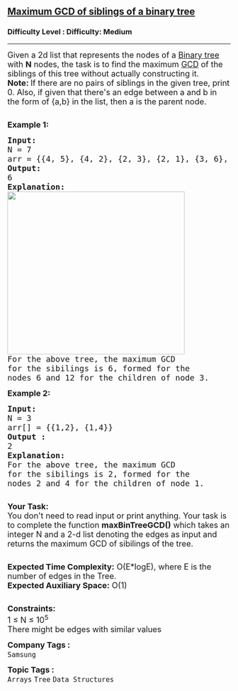 <h2><a href="https://www.geeksforgeeks.org/problems/maximum-gcd-of-siblings-of-a-binary-tree/1?page=8&category=Tree&sortBy=submissions">Maximum GCD of siblings of a binary tree</a></h2><h3>Difficulty Level : Difficulty: Medium</h3><hr><div class="problems_problem_content__Xm_eO"><p><span style="font-size: 18px;">Given a 2d list that represents the nodes of a <a href="https://www.geeksforgeeks.org/binary-tree-data-structure/">Binary tree</a> with <strong>N</strong> nodes, the task is to find the maximum <a href="https://www.geeksforgeeks.org/c-program-find-gcd-hcf-two-numbers/">GCD</a> of the siblings of this tree without actually constructing it.<br><strong>Note: </strong>If there are no pairs of siblings in the given tree, print 0. Also, if given that there's an edge between a and b in the form of {a,b} in the list, then a is the parent node.</span></p>
<p><br><span style="font-size: 18px;"><strong>Example 1:</strong></span></p>
<pre><span style="font-size: 18px;"><strong>Input:
</strong>N = 7
arr = {{4, 5}, {4, 2}, {2, 3}, {2, 1}, {3, 6}, {3, 12}}
<strong>Output:
</strong>6
<strong>Explanation:</strong>
</span><img style="height: 367px; width: 400px;" src="https://media.geeksforgeeks.org/img-practice/PROD/addEditProblem/706340/Web/Other/ed5aea1d-c652-439f-b288-a2c013c1f0c1_1685087770.png" alt="">
<span style="font-size: 18px;">For the above tree, the maximum GCD
for the sibilings is 6, formed for the
nodes 6 and 12 for the children of node 3.</span>
</pre>
<div><span style="font-size: 18px;"><strong>Example 2:</strong></span></div>
<pre><span style="font-size: 18px;"><strong>Input:
</strong>N = 3
arr[] = {{1,2}, {1,4}} 
<strong>Output :</strong>
2</span>
<span style="font-size: 18px;"><strong>Explanation:</strong>
</span><img src="https://media.geeksforgeeks.org/img-practice/PROD/addEditProblem/706340/Web/Other/9b440579-82d9-4460-8fed-21d07d75bfa5_1685087771.png" alt="">
<span style="font-size: 18px;">For the above tree, the maximum GCD
for the sibilings is 2, formed for the
nodes 2 and 4 for the children of node 1.</span>
</pre>
<p><br><span style="font-size: 18px;"><strong>Your Task:&nbsp;&nbsp;</strong><br>You don't need to read input or print anything. Your task is to complete the function <strong>maxBinTreeGCD()</strong>&nbsp;which takes an integer N and a 2-d list denoting the edges as input and returns the maximum GCD of sibilings of the tree.</span></p>
<p><br><span style="font-size: 18px;"><strong>Expected Time Complexity:</strong> O(E*logE), where E is the number of edges in the Tree.<br><strong>Expected Auxiliary Space:</strong> O(1)</span></p>
<p><br><span style="font-size: 18px;"><strong>Constraints:</strong><br>1 ≤ N ≤ 10<sup>5</sup><br>There might be edges with similar values</span></p></div><p><span style=font-size:18px><strong>Company Tags : </strong><br><code>Samsung</code>&nbsp;<br><p><span style=font-size:18px><strong>Topic Tags : </strong><br><code>Arrays</code>&nbsp;<code>Tree</code>&nbsp;<code>Data Structures</code>&nbsp;